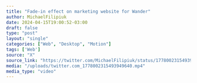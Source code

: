 ```yaml
---
title: "Fade-in effect on marketing website for Wander"
author: MichaelFilipiuk
date: 2024-04-15T19:00:52-03:00
draft: false
type: "post"
layout: "single"
categories: ["Web", "Desktop", "Motion"]
tags: ['Web']
source: "X"
source_link: "https://twitter.com/MichaelFilipiuk/status/1778002315493949640"
media: "/uploads/twitter.com_1778002315493949640.mp4"
media_type: "video"
---
```


